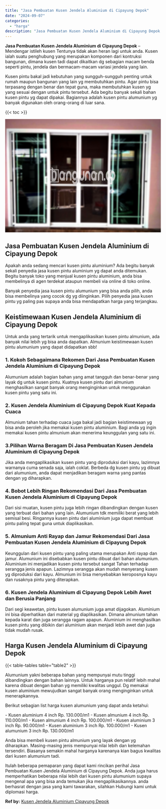 ```yaml
---
title: "Jasa Pembuatan Kusen Jendela Aluminium di Cipayung Depok"
date: "2024-09-07"
categories: 
  - "harga"
description: "Jasa Pembuatan Kusen Jendela Aluminium di Cipayung Depok. Itulah beberapa pemaparan yang dapat kami rincikan perihal Jasa Pembuatan Kusen Jendela Aluminium d..."
---
```


**Jasa Pembuatan Kusen Jendela Aluminium di Cipayung Depok** – Mendengar istileh kusen Tentunya tidak akan heran lagi untuk anda. Kusen ialah suatu penghubung yang merupakan komponen dari kontruksi bangunan, dimana kusen tadi dapat dikaitkan dg sebagian macam benda seperti pintu, jendela dan bermacam-macam variasi jendela yang lain.

Kusen pintu bakal jadi kebutuhan yang sungguh-sungguh penting untuk rumah maupun bangunan yang lain yg membutuhkan pintu. Agar pintu bisa terpasang dengan benar dan tepat guna, maka membutuhkan kusen yg yang sesuai dengan untuk pintu tersebut. Ada begitu banyak sekali bahan kusen pintu yg dapat dipakai. Bagiannya adalah kusen pintu alumunium yg banyak digunakan oleh orang-orang di luar sana.

{{< toc >}}

![Jasa Pembuatan Kusen Jendela Aluminium di Cipayung Depok](/images/harga-kusen-jendela-alumunium-04.png)

## Jasa Pembuatan Kusen Jendela Aluminium di Cipayung Depok

Apakah anda sedang mencari kusen pintu aluminium? Ada begitu banyak sekali penyedia jasa kusen pintu aluminium yg dapat anda ditemukan. Begitu banyak toko yang menjual kusen pintu aluminium, anda bisa membelinya di agen terdekat ataupun membeli via online di toko online.

Banyak penyedia jasa kusen pintu alumunium yang bisa anda pilih, anda bisa membelinya yang cocok dg yg diinginkan. Pilih penyedia jasa kusen pintu yg paling pas supaya anda bisa mendapatkan harga yang terjangkau.

## Keistimewaan Kusen Jendela Aluminium di Cipayung Depok

Untuk anda yang tertarik untuk mengaplikasikan kusen pintu almunium, ada banyak nilai lebih yg bisa anda dapatkan. Almunium keistimewaan kusen pintu alumunium yang dapat didapatkan sbb!

### 1\. Kokoh Sebagaimana Rekomen Dari Jasa Pembuatan Kusen Jendela Aluminium di Cipayung Depok

Alumunium adalah bagian bahan yang amat tangguh dan benar-benar yang layak dg untuk kusen pintu. Kuatnya kusen pintu dari almunium menghasilkan sangat banyak orang menginginkan untuk menggunakan kusen pintu yang satu ini.

### 2\. Kusen Jendela Aluminium di Cipayung Depok Kuat Kepada Cuaca

Almunium tahan terhadap cuaca juga bakal jadi bagian keistimewaan yg bisa anda peroleh jika memakai kusen pintu aluminium. Bagi anda yg ingin memakai kusen pintu almunium akan menerima keunggulan yang satu ini.

### 3.Pilihan Warna Beragam Di Jasa Pembuatan Kusen Jendela Aluminium di Cipayung Depok

Jika anda mengaplikasikan kusen pintu yang diproduksi dari kayu, lazimnya warnanya cuma senada saja, ialah coklat. Berbeda dg kusen pintu yg dibuat dari alumunium, anda dapat menjadikan beragam warna yang pantas dengan yg diharapkan.

### 4\. Bobot Lebih Ringan Rekomendasi Dari Jasa Pembuatan Kusen Jendela Aluminium di Cipayung Depok

Dari sisi muatan, kusen pintu juga lebih ringan dibandingkan dengan kusen yang terbuat dari bahan yang lain. Alumunium tdk memiliki berat yang lebih semisal besi. Ringannya kusen pintu dari aluminium juga dapat membuat pintu paling tepat guna untuk diaplikasikan.

### 5\. Almunium Anti Rayap dan Jamur Rekomendasi Dari Jasa Pembuatan Kusen Jendela Aluminium di Cipayung Depok

Keunggulan dari kusen pintu yang paling utama merupakan Anti rayap dan jamur. Alumunium ini disebabkan kusen pintu dibuat dari bahan alumunium. Aluminium ini menjadikan kusen pintu tersebut sangat Tahan terhadap serangga jenis apapun. Lazimnya serangga akan mudah menyerang kusen yg diproduksi dari kayu. Almunium ini bisa menyebabkan keroposnya kayu dan rusaknya pintu yang diterapkan.

### 6\. Kusen Jendela Aluminium di Cipayung Depok Lebih Awet dan Berusia Panjang

Dari segi keawetan, pintu kusen alumunium juga amat dijagokan. Aluminium ini bisa diperhatikan dari material yg diaplikasikan. Dimana almunium tahan kepada karat dan juga serangga ragam apapun. Aluminium ini menghasilkan kusen pintu yang dibikin dari aluminium akan menjadi lebih awet dan juga tidak mudah rusak.

## Harga Kusen Jendela Aluminium di Cipayung Depok

{{< table-tables table="table2" >}}

Alumunium yakni beberapa bahan yang mempunyai mutu tinggi dibandingkan dengan bahan lainnya. Untuk harganya pun relatif lebih mahal karena dibuat dengan bahan yg memiliki kwalitas unggul. Dg memakai kusen aluminium mewujudkan sangat banyak orang menginginkan untuk menerapkannya.

Berikut sebagian list harga kusen alumunium yang dapat anda ketahui:

\- Kusen aluminium 4 inch Rp. 130.000/m1 - Kusen almunium 4 inch Rp. 110.000/m1 - Kusen almunium 4 inch Rp. 100.000/m1 - Kusen aluminium 3 inch Rp. 90.000/m1 - Kusen aluminium 3 inch Rp. 100.000/m1 - Kusen alumunium 3 inch Rp. 130.000/m1

Anda bisa membeli kusen pintu almunium yang layak dengan yg diharapkan. Masing-masing jenis mempunyai nilai lebih dan kelemahan tersendiri. Biasanya semakin mahal harganya karenanya kian bagus kwalitas dari kusen alumunium tadi.

Itulah beberapa pemaparan yang dapat kami rincikan perihal Jasa Pembuatan Kusen Jendela Aluminium di Cipayung Depok. Anda juga harus memperhatikan beberapa nilai lebih dari kusen pintu alumunium supaya mengenal apa yang bisa anda temukan jika mengaplikasikannya. anda berhasrat dengan jasa yang kami tawarakan, silahkan Hubungi kami untuk diplomasi harga.

**Ref by:** [Kusen Jendela Aluminium Cipayung Depok](https://id.wikipedia.org/wiki/Kusen)
